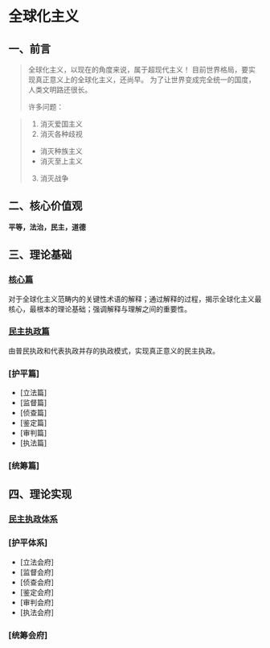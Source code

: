 # 全球化主义

## 一、前言

>全球化主义，以现在的角度来说，属于超现代主义！
>目前世界格局，要实现真正意义上的全球化主义，还尚早。
>为了让世界变成完全统一的国度，人类文明路还很长。
>
>许多问题：

> 1. 消灭爱国主义
> 2. 消灭各种歧视
>   * 消灭种族主义
>   * 消灭至上主义  
> 3. 消灭战争


## 二、核心价值观 

**平等，法治，民主，道德**


## 三、理论基础

### [核心篇](core.md)

对于全球化主义范畴内的关键性术语的解释；通过解释的过程，揭示全球化主义最核心，最根本的理论基础；强调解释与理解之间的重要性。

### [民主执政篇](democracy.md) 

由普民执政和代表执政并存的执政模式，实现真正意义的民主执政。

### [护平篇]

* [立法篇] 
* [监督篇]
* [侦查篇]
* [鉴定篇]
* [审判篇]
* [执法篇]

### [统筹篇]

## 四、理论实现

### [民主执政体系](democracy-architecture.md)

### [护平体系]

* [立法会府]
* [监督会府]
* [侦查会府]
* [鉴定会府]
* [审判会府]
* [执法会府]

### [统筹会府]



